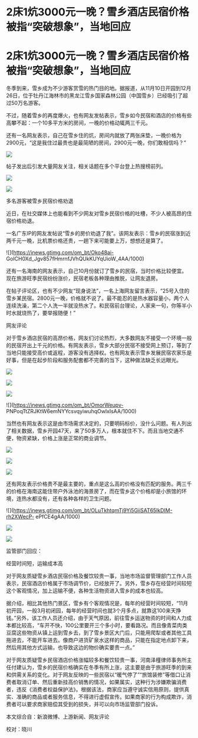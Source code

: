 # 2床1炕3000元一晚？雪乡酒店民宿价格被指“突破想象”，当地回应

# 2床1炕3000元一晚？雪乡酒店民宿价格被指“突破想象”，当地回应

冬季到来，雪乡成为不少游客赏雪的热门目的地。据报道，从11月10日开园到12月26日，位于牡丹江海林市的黑龙江雪乡国家森林公园（中国雪乡）已经吸引了超过50万名游客。

不过，随着雪乡的再度爆火，也有网友发帖表示，雪乡如今民宿和酒店的价格有些高攀不起：一个10多平方米的房间，一晚的价格动辄两三千元。

还有一名网友表示，自己在雪乡住的炕，房间内就放了两张床垫，一晚价格为2900元，“这是我住过最贵也是最简陋的房间，2900元一晚，你们敢相信吗？”

![](https://inews.gtimg.com/om_bt/OMmE4xpnisXAKj5aNoX2tsMjxzuVthkyfbGynsLCFASG4AA/1000)

帖子发出后引发大量网友关注，相关话题在多个平台登上热搜榜前列。

![](https://inews.gtimg.com/om_bt/OHX6UBJGZ_L9EW9G29gkjSMYkX5TYLqnPy5pbhwUzOQoAAA/1000)

![](https://inews.gtimg.com/om_bt/Owshn92ilTuEdUbD0UkQEsn3mOumkuB2fEIZ8Qyrtdd4IAA/1000)

多名游客被雪乡民宿价格劝退

近日，在社交媒体上也能看到不少网友对雪乡民宿价格的吐槽，不少人被高昂的住宿价格劝退。

一名广东IP的网友发帖说“雪乡的房价劝退了我”。该网友表示：雪乡的民宿涨到近两千元一晚，比机票价格还贵，一趟下来可能要上万，想想还是算了。

![](https://inews.gtimg.com/om_bt/Oko48ai-
GoICH0Xd_Jgv857fHmrnfJVhQUkKUYqUioW_4AA/1000)

还有一名海南的网友表示，自己10月份就订了雪乡的民宿，当时价格比较便宜。现在旅游旺季民宿纷纷涨价，民宿老板各种理由推脱，让网友退房。

在帖子评论区，也有不少网友“现身说法”，一名上海网友留言表示，“25号入住的雪乡某民宿。2800元一晚，价格就不说了。最不能忍的是热水器容量小，两个人连续洗澡，第二个人洗一半就没热水了。和民宿前台理论，人家来一句，你等半小时水就烧热了，要举报随便！”

网友评论

对于雪乡酒店民宿的高昂价格，网友们讨论热烈，大多数网友不接受一个环境一般的民宿开出上千元的价格。有网友表示，雪乡大部分民宿不接受网上预订，等到了当地只能接受高价或返程，游客没有选择权。也有网友表示雪乡发展民宿农家乐是好事，但是在起步阶段和服务配套都不完善的当下，这种做法缺乏长远眼光。

![](https://inews.gtimg.com/om_bt/ODmNgfpcNUwSOIRzpfu40DerFaM5U78pAdZN1c3Mp6Je4AA/1000)

![](https://inews.gtimg.com/om_bt/OM5Ma0Fbusv3aVt1uS6fWZOSS9WHNCFp1T2D1TIMVdNaUAA/1000)

![](https://inews.gtimg.com/om_bt/Os8eyx0rQuDY7cwJTqflZppMlrRhaDAzLdR5r_1F1OUpUAA/1000)

![](https://inews.gtimg.com/om_bt/OmorWeupv-
PNPoqTtZRJKtW6emNYYcsvqyiwuhqOwlxIsAA/1000)

当然也有网友表示这是由市场需求决定的，只要明码标价，没什么问题。有人列出了相关数据，雪乡开园47天，来了50多万人，根本就住不下。而且当地交通不便，物资紧缺，价格上涨是正常的商业调节。

![](https://inews.gtimg.com/om_bt/OrRjDrXAVLUpMRM_p81Zy63gdgzzMXKHp3_-oMpO5eA_YAA/1000)

![](https://inews.gtimg.com/om_bt/ObzRmzSZ3bXkEvFdvKrqJLgw1A8xPVtS33xSulISNpBN0AA/1000)

![](https://inews.gtimg.com/om_bt/OqE7Kdmq_h3lKtw2D_RvA0EXxj07WaMVmowtaf7w-toFQAA/1000)

还有网友表示价格贵不是最主要的，重点是这么高的价格没有匹配的服务。两三千的价格在海南这能住带户外泳池的海景房了，而在雪乡这个价格却是小旅馆的环境，连热水都没有，还有各种各样的卫生问题。

![](https://inews.gtimg.com/om_bt/OLuTkhtqmTj9Yi5GiiSAT65lkDIM-rh2XWecP-
ePfCE4gAA/1000)

![](https://inews.gtimg.com/om_bt/Omyeer_V6YWkhMgFPKts32JKxKzKLnIuI6va7gSy5TYKIAA/1000)

![](https://inews.gtimg.com/om_bt/ODeplDR3S1FcBNl7hAn8vgvYPTlZD1L_KxTreHP_rW5bUAA/1000)

监管部门回应：

经营时间短，运输成本高

对于网友质疑雪乡酒店民宿价格及餐饮较贵一事，当地市场监督管理部门工作人员表示，民宿酒店价格属于市场调节价，已经放开了。另外，雪乡存在经营时间较短这个客观情况，加上运输不便，各种生活物资进入雪乡的成本也较高。

据介绍，相比其他热门景区，雪乡有个客观情况是，每年的经营时间较短，“11月初开园，一般3月初闭园，每年的经营时间也就3个月多点，就靠这100来天挣钱。”另外，该工作人员还介绍，由于天气原因，前往雪乡运送物资的时间和人力成本都比较高，“车开不快，100公里要开三个多小时，要看路况。而且像青菜肉类豆腐这些物资从镇上运到雪乡去，到了雪乡景区大门后，只能用爬犁或者其他工具拖进去，不能开车进去。像商户进货矿泉水这样的商品，只能在指定地点卸下来，然后用其他方式运输，也导致这边的物价确实要贵一点。”

对于网友质疑雪乡民宿酒店价格涨幅较多和餐饮较贵一事，河南泽槿律师事务所主任付建认为，雪乡的民宿价格确实在冬季有所上涨，这主要是由于旅游旺季的到来和供需关系的变化。对于网友反映的一些民宿以“暖气停了”“旅馆装修”等借口让消费者取消订单、然后重新挂高价销售的情况，如果属实，这种行为涉嫌欺骗消费者，违反《消费者权益保护法》。根据该法，商家应当遵守诚实信用原则，提供真实、准确的商品或者服务信息，不得进行虚假宣传。如果商家的行为构成欺诈，消费者可以要求商家赔偿其受到的损失，并可以向市场监管部门投诉。

本文综合自：新浪微博、上游新闻、网友评论

校对：晓川

